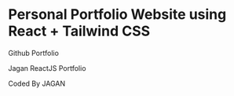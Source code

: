 # Personal Portfolio Website using React + Tailwind CSS


Github Portfolio 


Jagan ReactJS Portfolio


Coded By JAGAN
